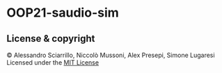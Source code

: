 # OOP21-saudio-sim
## License & copyright
© Alessandro Sciarrillo, Niccolò Mussoni, Alex Presepi, Simone Lugaresi
Licensed under the [MIT License](LICENSE)
